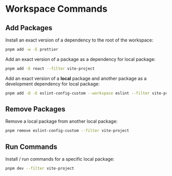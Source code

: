 # Workspace Commands

## Add Packages

Install an exact version of a dependency to the root of the workspace:

```bash
pnpm add -w -E prettier
```

Add an exact version of a package as a dependency for local package:

```bash
pnpm add -E react --filter vite-project
```

Add an exact version of a **local** package and another package as a development dependency for local package:

```bash
pnpm add -D -E eslint-config-custom --workspace eslint --filter vite-project
```

## Remove Packages

Remove a local package from another local package:

```bash
pnpm remove eslint-config-custom --filter vite-project
```

## Run Commands

Install / run commands for a specific local package:

```bash
pnpm dev --filter vite-project
```
